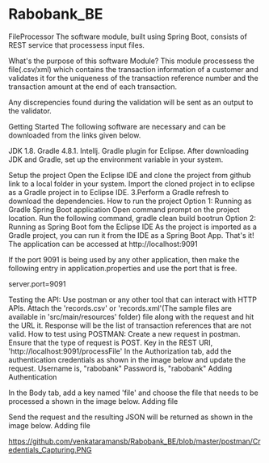 # Rabobank_BE
FileProcessor
The software module, built using Spring Boot, consists of REST service that processess input files.

What's the purpose of this software Module?
This module processess the file(.csv/xml) which contains the transaction information of a customer and validates it for the uniqueness of the transaction reference number and the transaction amount at the end of each transaction.

Any discrepencies found during the validation will be sent as an output to the validator.

Getting Started
The following software are necessary and can be downloaded from the links given below.

JDK 1.8.
Gradle 4.8.1.
Intellj.
Gradle plugin for Eclipse.
After downloading JDK and Gradle, set up the environment variable in your system.

Setup the project
Open the Eclipse IDE and clone the project from github link to a local folder in your system.
Import the cloned project in to eclipse as a Gradle project in to Eclipse IDE. 3.Perform a Gradle refresh to download the dependencies.
How to run the project
Option 1: Running as Gradle Spring Boot application
Open command prompt on the project location.
Run the following command,
gradle clean build bootrun
Option 2: Running as Spring Boot fom the Eclipse IDE
As the project is imported as a Gradle project, you can run it from the IDE as a Spring Boot App.
That's it! The application can be accessed at http://localhost:9091

If the port 9091 is being used by any other application, then make the following entry in application.properties and use the port that is free.

server.port=9091

Testing the API:
Use postman or any other tool that can interact with HTTP APIs.
Attach the 'records.csv' or 'records.xml'(The sample files are available in 'src/main/resources' folder) file along with the request and hit the URL it.
Response will be the list of transaction references that are not valid.
How to test using POSTMAN:
Create a new request in postman.
Ensure that the type of request is POST.
Key in the REST URI, 'http://localhost:9091/processFile'
In the Authorization tab, add the authentication credentials as shown in the image below and update the request. Username is, "rabobank" Password is, "rabobank"
Adding Authentication

In the Body tab, add a key named 'file' and choose the file that needs to be processed a shown in the image below.
Adding file

Send the request and the resulting JSON will be returned as shown in the image below.
Adding file

https://github.com/venkataramansb/Rabobank_BE/blob/master/postman/Credentials_Capturing.PNG


